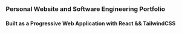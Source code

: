 ### Personal Website and Software Engineering Portfolio

#### Built as a Progressive Web Application with React && TailwindCSS 